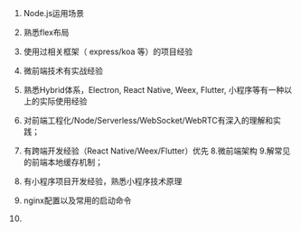 <!--
 * @Author: your name
 * @Date: 2020-12-21 11:14:36
 * @LastEditTime: 2021-04-02 18:07:02
 * @LastEditors: Please set LastEditors
 * @Description: In User Settings Edit
 * @FilePath: \daily-questions\README.md
-->
1. Node.js运用场景
2. 熟悉flex布局
3. 使用过相关框架（ express/koa 等）的项目经验
4. 微前端技术有实战经验
5. 熟悉Hybrid体系，Electron, React Native, Weex, Flutter, 小程序等有一种以上的实际使用经验
6. 对前端工程化/Node/Serverless/WebSocket/WebRTC有深入的理解和实践；
7. 有跨端开发经验（React Native/Weex/Flutter）优先
8.微前端架构
9.解常见的前端本地缓存机制；
10. 有小程序项目开发经验，熟悉小程序技术原理




1. nginx配置以及常用的启动命令
2.